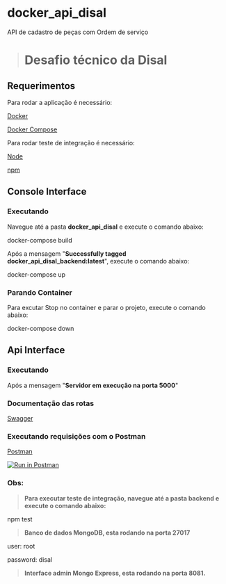 # docker_api_disal

API de cadastro de peças com Ordem de serviço

> # Desafio técnico da Disal

## Requerimentos

Para rodar a aplicação é necessário:

[Docker](https://www.docker.com/)

[Docker Compose](https://docs.docker.com/compose/)

Para rodar teste de integração é necessário:

[Node](https://nodejs.org/en/)

[npm](https://www.npmjs.com/get-npm)

## Console Interface

### Executando

Navegue até a pasta **docker_api_disal** e execute o comando abaixo:

docker-compose build

Após a mensagem "**Successfully tagged docker_api_disal_backend:latest**", execute o comando abaixo:

docker-compose up

### Parando Container

Para excutar Stop no container e parar o projeto, execute o comando abaixo:

docker-compose down

## Api Interface

### Executando

Após a mensagem "**Servidor em execução na porta 5000**"

### Documentação das rotas

[Swagger](http://localhost:5000/api/v1/api-docs/)

### Executando requisições com o Postman

[Postman](https://documenter.getpostman.com/view/2333553/SztA78vK)

[![Run in Postman](https://run.pstmn.io/button.svg)](https://app.getpostman.com/run-collection/90fb5ec64e82d1416ac5)

### Obs:

> **Para executar teste de integração, navegue até a pasta backend e execute o comando abaixo:**

npm test

> **Banco de dados MongoDB, esta rodando na porta 27017**

user: root

password: disal

> **Interface admin Mongo Express, esta rodando na porta 8081.**
